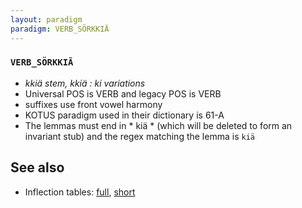 ```yaml
---
layout: paradigm
paradigm: VERB_SÖRKKIÄ
---
```

### ` VERB_SÖRKKIÄ `

* _kkiä stem, kkiä : ki variations_
* Universal POS is VERB and legacy POS is VERB
* suffixes use front vowel harmony
* KOTUS paradigm used in their dictionary is 61-A
* The lemmas must end in * kiä * (which will be deleted to form an invariant stub) and the regex matching the lemma is ` kiä `

## See also

* Inflection tables: [full](gen/S/sörkkiä.html), [short](gen/S/sörkkiä_wikt.html)

